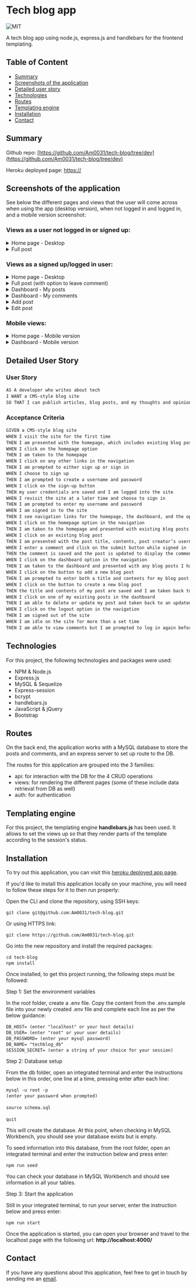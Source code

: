 # Tech blog app

![MIT](https://img.shields.io/badge/License-MIT-blue)

A tech blog app using node.js, express.js and handlebars for the frontend templating.

## Table of Content

- [Summary](#summary)
- [Screenshots of the application](#screenshots-of-the-application)
- [Detailed user story](#detailed-user-story)
- [Technologies](#technologies)
- [Routes](#routes)
- [Templating engine](#templating-engine)
- [Installation](#installation)
- [Contact](#contact)

## Summary

Github repo: [https://github.com/Am0031/tech-blog/tree/dev](https://github.com/Am0031/tech-blog/tree/dev)

Heroku deployed page: [https://]()

## Screenshots of the application

See below the different pages and views that the user will come across when using the app (desktop version), when not logged in and logged in, and a mobile version screenshot:

### Views as a user not logged in or signed up:

<details>
<summary>Home page - Desktop</summary>

![Home page](./other/screenshot-home.png)

</details>

<details>
<summary>Full post</summary>

![Full Post](./other/screenshot-full-post.png)

</details>

### Views as a signed up/logged in user:

<details>
<summary>Home page - Desktop</summary>

![Home page](./other/screenshot-home-loggedin.png)

</details>

<details>
<summary>Full post (with option to leave comment)</summary>

![Full Post](./other/screenshot-full-post-loggedin.png)

</details>

<details>
<summary>Dashboard - My posts</summary>

![Dashboard](./other/screenshot-dashboard-posts.png)

</details>

<details>
<summary>Dashboard - My comments</summary>

![Dashboard](./other/screenshot-dashboard-comments.png)

</details>

<details>
<summary>Add post</summary>

![Full Post](./other/screenshot-post-add-form.png)

</details>

<details>
<summary>Edit post</summary>

![Full Post](./other/screenshot-edit-post.png)

</details>

### Mobile views:

<details>
<summary>Home page - Mobile version</summary>

![Home page - Mobile](./other/screenshot-mobile.png)

</details>

<details>
<summary>Dashboard - Mobile version</summary>

![Home page - Mobile](./other/screenshot-dashboard-mobile.png)

</details>

## Detailed User Story

### User Story

```md
AS A developer who writes about tech
I WANT a CMS-style blog site
SO THAT I can publish articles, blog posts, and my thoughts and opinions
```

### Acceptance Criteria

```md
GIVEN a CMS-style blog site
WHEN I visit the site for the first time
THEN I am presented with the homepage, which includes existing blog posts if any have been posted; navigation links for the homepage and the dashboard; and the option to log in
WHEN I click on the homepage option
THEN I am taken to the homepage
WHEN I click on any other links in the navigation
THEN I am prompted to either sign up or sign in
WHEN I choose to sign up
THEN I am prompted to create a username and password
WHEN I click on the sign-up button
THEN my user credentials are saved and I am logged into the site
WHEN I revisit the site at a later time and choose to sign in
THEN I am prompted to enter my username and password
WHEN I am signed in to the site
THEN I see navigation links for the homepage, the dashboard, and the option to log out
WHEN I click on the homepage option in the navigation
THEN I am taken to the homepage and presented with existing blog posts that include the post title and the date created
WHEN I click on an existing blog post
THEN I am presented with the post title, contents, post creator’s username, and date created for that post and have the option to leave a comment
WHEN I enter a comment and click on the submit button while signed in
THEN the comment is saved and the post is updated to display the comment, the comment creator’s username, and the date created
WHEN I click on the dashboard option in the navigation
THEN I am taken to the dashboard and presented with any blog posts I have already created and the option to add a new blog post
WHEN I click on the button to add a new blog post
THEN I am prompted to enter both a title and contents for my blog post
WHEN I click on the button to create a new blog post
THEN the title and contents of my post are saved and I am taken back to an updated dashboard with my new blog post
WHEN I click on one of my existing posts in the dashboard
THEN I am able to delete or update my post and taken back to an updated dashboard
WHEN I click on the logout option in the navigation
THEN I am signed out of the site
WHEN I am idle on the site for more than a set time
THEN I am able to view comments but I am prompted to log in again before I can add, update, or delete comments
```

## Technologies

For this project, the following technologies and packages were used:

- NPM & Node.js
- Express.js
- MySQL & Sequelize
- Express-session
- bcrypt
- handlebars.js
- JavaScript & jQuery
- Bootstrap

## Routes

On the back end, the application works with a MySQL database to store the posts and comments, and an express server to set up route to the DB.

The routes for this application are grouped into the 3 families:

- api: for interaction with the DB for the 4 CRUD operations
- views: for rendering the different pages (some of these include data retrieval from DB as well)
- auth: for authentication

## Templating engine

For this project, the templating engine **handlebars.js** has been used. It allows to set the views up so that they render parts of the template according to the session's status.

## Installation

To try out this application, you can visit this [heroku deployed app page]().

If you'd like to install this application locally on your machine, you will need to follow these steps for it to then run properly:

Open the CLI and clone the repository, using SSH keys:

```
git clone git@github.com:Am0031/tech-blog.git
```

Or using HTTPS link:

```
git clone https://github.com/Am0031/tech-blog.git
```

Go into the new repository and install the required packages:

```
cd tech-blog
npm install
```

Once installed, to get this project running, the following steps must be followed:

Step 1: Set the environment variables

In the root folder, create a .env file. Copy the content from the .env.sample file into your newly created .env file and complete each line as per the below guidance:

```
DB_HOST= (enter "localhost" or your host details)
DB_USER= (enter "root" or your user details)
DB_PASSWORD= (enter your mysql password)
DB_NAME= "techblog_db"
SESSION_SECRET= (enter a string of your choice for your session)
```

Step 2: Database setup

From the db folder, open an integrated terminal and enter the instructions below in this order, one line at a time, pressing enter after each line:

```
mysql -u root -p
(enter your password when prompted)

source schema.sql

quit
```

This will create the database. At this point, when checking in MySQL Workbench, you should see your database exists but is empty.

To seed information into this database, from the root folder, open an integrated terminal and enter the instruction below and press enter:

```
npm run seed
```

You can check your database in MySQL Workbench and should see information in all your tables.

Step 3: Start the application

Still in your integrated terminal, to run your server, enter the instruction below and press enter:

```
npm run start
```

Once the application is started, you can open your browser and travel to the localhost page with the following url: **http://localhost:4000/**

## Contact

If you have any questions about this application, feel free to get in touch by sending me an [email](mailto:amelie.pira@gmail.com).
